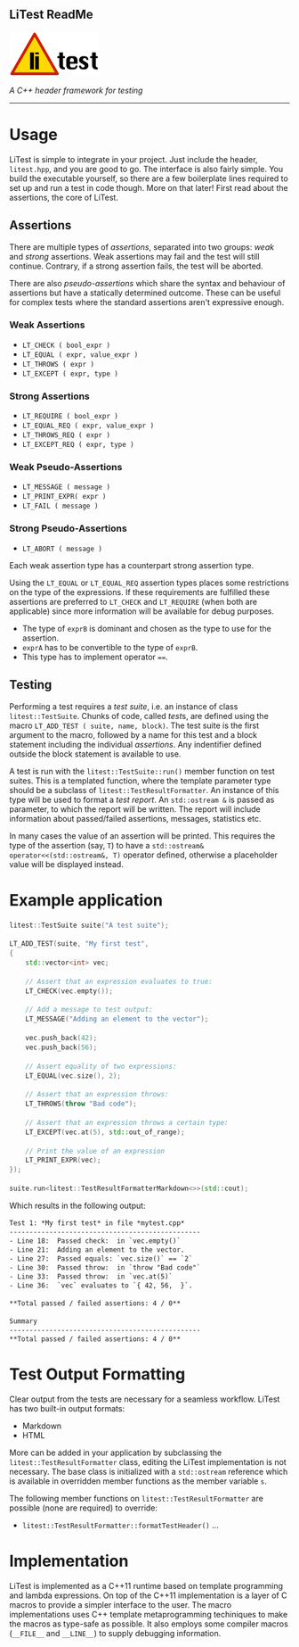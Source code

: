 
LiTest ReadMe
-----------------------------

![LiTest logo](litest_logo.png)

*A C++ header framework for testing*

-----------------------------

# Usage

LiTest is simple to integrate in your project. Just include the header, `litest.hpp`, and you are good to go.
The interface is also fairly simple. You build the executable yourself, so there are a few boilerplate lines required to set up and run a test in code though.
More on that later! First read about the assertions, the core of LiTest.


## Assertions

There are multiple types of *assertions*, separated into two groups: *weak* and *strong* assertions.
Weak assertions may fail and the test will still continue. Contrary, if a strong assertion fails,
the test will be aborted.

There are also *pseudo-assertions* which share the syntax and behaviour of assertions but have a statically determined outcome. These can be useful for complex tests where the standard assertions aren't expressive enough.

### Weak Assertions

- `LT_CHECK ( bool_expr )`
- `LT_EQUAL ( expr, value_expr )`
- `LT_THROWS ( expr )`
- `LT_EXCEPT ( expr, type )`

### Strong Assertions

- `LT_REQUIRE ( bool_expr )`
- `LT_EQUAL_REQ ( expr, value_expr )`
- `LT_THROWS_REQ ( expr )`
- `LT_EXCEPT_REQ ( expr, type )`

### Weak Pseudo-Assertions

- `LT_MESSAGE ( message )`
- `LT_PRINT_EXPR( expr )`
- `LT_FAIL ( message )`

### Strong Pseudo-Assertions

- `LT_ABORT ( message )`

Each weak assertion type has a counterpart strong assertion type.

Using the `LT_EQUAL` or `LT_EQUAL_REQ` assertion types places some restrictions on the type of the expressions.
If these requirements are fulfilled these assertions are preferred to `LT_CHECK` and `LT_REQUIRE` (when both are applicable) since more information will be available for debug purposes.

- The type of `exprB` is dominant and chosen as the type to use for the assertion.
- `exprA` has to be convertible to the type of `exprB`.
- This type has to implement operator `==`.

## Testing

Performing a test requires a *test suite*, i.e. an instance of class `litest::TestSuite`.
Chunks of code, called *test*s, are defined using the macro `LT_ADD_TEST ( suite, name, block)`. The test suite is the first argument to the macro, followed by a name for this test and a block statement including the individual *assertions*. Any indentifier defined outside the block statement is available to use.

A test is run with the `litest::TestSuite::run()` member function on test suites. This is a templated function, where the template parameter type should be a subclass of `litest::TestResultFormatter`. An instance of this type will be used to format a *test report*. An `std::ostream &` is passed as parameter, to which the report will be written. The report will include information about passed/failed assertions, messages, statistics etc.

In many cases the value of an assertion will be printed. This requires the type of the assertion (say, `T`) to have a `std::ostream& operator<<(std::ostream&, T)` operator defined, otherwise a placeholder value will be displayed instead.



# Example application

~~~cpp
litest::TestSuite suite("A test suite");

LT_ADD_TEST(suite, "My first test",
{
	std::vector<int> vec;

	// Assert that an expression evaluates to true:
	LT_CHECK(vec.empty());

	// Add a message to test output:
	LT_MESSAGE("Adding an element to the vector");

	vec.push_back(42);
	vec.push_back(56);

	// Assert equality of two expressions:
	LT_EQUAL(vec.size(), 2);

	// Assert that an expression throws:
	LT_THROWS(throw "Bad code");

	// Assert that an expression throws a certain type:
	LT_EXCEPT(vec.at(5), std::out_of_range);

	// Print the value of an expression
	LT_PRINT_EXPR(vec);
});

suite.run<litest::TestResultFormatterMarkdown<>>(std::cout);
~~~

Which results in the following output:

~~~
Test 1: *My first test* in file *mytest.cpp*
------------------------------------------------
- Line 18:	Passed check:  in `vec.empty()`
- Line 21:	Adding an element to the vector.
- Line 27:	Passed equals: `vec.size()` == `2`
- Line 30:	Passed throw:  in `throw "Bad code"`
- Line 33:	Passed throw:  in `vec.at(5)`
- Line 36:	`vec` evaluates to `{ 42, 56,  }`.

**Total passed / failed assertions: 4 / 0**

Summary
------------------------------------------------
**Total passed / failed assertions: 4 / 0**
~~~

# Test Output Formatting

Clear output from the tests are necessary for a seamless workflow. LiTest has two built-in output formats:

- Markdown
- HTML

More can be added in your application by subclassing the `litest::TestResultFormatter` class, editing the
LiTest implementation is not necessary. The base class is initialized with a `std::ostream` reference
which is available in overridden member functions as the member variable `s`.

The following member functions on `litest::TestResultFormatter` are possible (none are required) to override:

- `litest::TestResultFormatter::formatTestHeader()`
...

# Implementation

LiTest is implemented as a C++11 runtime based on template programming and lambda expressions.
On top of the C++11 implementation is a layer of C macros to provide a simpler interface to the user.
The macro implementations uses C++ template metaprogramming techiniques to make the macros
as type-safe as possible. It also employs some compiler macros (`__FILE__` and `__LINE__`)
to supply debugging information.